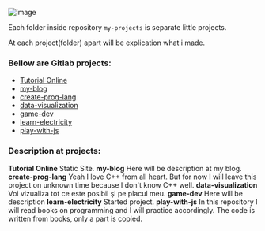 ![image](cute_girl.png)

Each folder inside repository `my-projects` is separate little projects.

At each project(folder) apart will be explication what i made.

### Bellow are Gitlab projects:
* [Tutorial Online](https://gitlab.com/Schedule93/tutorial-online)
* [my-blog](https://gitlab.com/Schedule93/my-blog)
* [create-prog-lang](https://gitlab.com/Schedule93/create-prog-lang)
* [data-visualization](https://gitlab.com/Schedule93/data-visualization)
* [game-dev](https://gitlab.com/Schedule93/game-dev)
* [learn-electricity](https://gitlab.com/Schedule93/learn-electricity)
* [play-with-js](https://gitlab.com/Schedule93/play-with-js)

### Description at projects:
**Tutorial Online** Static Site.
**my-blog** Here will be description at my blog.
**create-prog-lang** Yeah I love C++ from all heart. But for now I will leave this project on unknown time because I don't know C++ well.
**data-visualization** Voi vizualiza tot ce este posibil şi pe placul meu.
**game-dev** Here will be description
**learn-electricity** Started project.
**play-with-js** In this repository I will read books on programming and I will practice accordingly. The code is written from books, only a part is copied.
